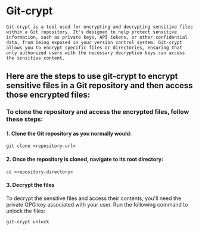# Git-crypt
``` Git-crypt is a tool used for encrypting and decrypting sensitive files within a Git repository. It's designed to help protect sensitive information, such as private keys, API tokens, or other confidential data, from being exposed in your version control system. Git-crypt allows you to encrypt specific files or directories, ensuring that only authorized users with the necessary decryption keys can access the sensitive content. ```

## Here are the steps to use git-crypt to encrypt sensitive files in a Git repository and then access those encrypted files:
### To clone the repository and access the encrypted files, follow these steps:

#### 1. Clone the Git repository as you normally would:

``` git clone <repository-url> ```
#### 2. Once the repository is cloned, navigate to its root directory:

``` cd <repository-directory> ```
#### 3. Decrypt the files
To decrypt the sensitive files and access their contents, you'll need the private GPG key associated with your user. Run the following command to unlock the files:

``` git-crypt unlock ```

